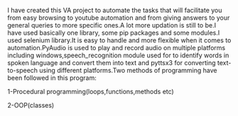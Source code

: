 I have created this VA project to automate the tasks that will facilitate you from easy browsing to youtube automation and from giving answers to your general queries to more specific ones.A lot more updation is still to be.I have used basically one library, some pip packages and some modules.I used selenium library.It is easy to handle and more flexible when it comes to automation.PyAudio is used to play and record audio on multiple platforms including windows,speech_recognition module used for to identify words in spoken language and convert them into text and pyttsx3 for converting text-to-speech using different platforms.Two methods of programming have been followed in this program:

1-Procedural programming(loops,functions,methods etc)

2-OOP(classes)
